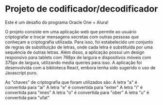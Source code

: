 # Projeto de codificador/decodificador

Este é um desafio do programa Oracle One + Alura!

O projeto consiste em uma aplicação web que permite ao usuário criptografar e trocar mensagens secretas com outras pessoas que conheçam a criptografia utilizada. Para isso, foi estabelecido um conjunto de regras de substituição de letras, onde cada letra é substituída por uma sequência de outras letras. Além disso, a aplicação possui um design responsivo para tablets com 768px de largura e dispositivos móveis com 375px de largura, utilizando media queries para isso. A aplicação foi desenvolvida com a biblioteca React, embora tenha sido sugerido o uso de Javascript puro.

As "chaves" de criptografia que foram utilizados são:
A letra "a" é convertida para "ai"
A letra "e" é convertida para "enter"
A letra "i" é convertida para "imes"
A letra "o" é convertida para "ober"
A letra "u" é convertida para "ufat"
